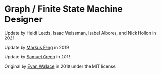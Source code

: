 # Graph / Finite State Machine Designer

Update by Heidi Leeds, Isaac Weissman, Isabel Albores, and Nick Hollon in 2021. 

Update by [Markus Feng](https://markusfeng.com) in 2019.

Update by [Samuel Green](http://sa.muel.green/fsm/) in 2015.

Original by [Evan Wallace](http://madebyevan.com/fsm) in 2010 under the MIT license.
